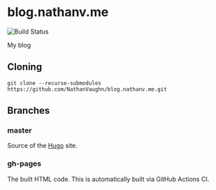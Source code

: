 # blog.nathanv.me

![Build Status](https://github.com/NathanVaughn/nathanv.me/workflows/Build/badge.svg)

My blog

## Cloning

```
git clone --recurse-submodules https://github.com/NathanVaughn/blog.nathanv.me.git
```

## Branches

### master

Source of the [Hugo](https://gohugo.io/) site.

### gh-pages

The built HTML code. This is automatically built via GitHub Actions CI.